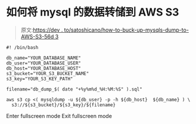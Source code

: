 # 如何将 mysql 的数据转储到 AWS S3

> 原文:[https://dev . to/satoshicano/how-to-buck-up-mysqls-dump-to-AWS-S3-56d 3](https://dev.to/satoshicano/how-to-buck-up-mysqls-dump-to-aws-s3-56d3)

```
#! /bin/bash

db_name="YOUR_DATABASE_NAME"
db_user="YOUR_DATABASE_USER"
db_host="YOUR_DATABASE_HOST"
s3_bucket="YOUR_S3_BUCKET_NAME"
s3_key="YOUR_S3_KEY_PATH"

filename="db_dump_$( date "+%y%m%d_%H:%M:%S" ).sql"

aws s3 cp <( mysqldump -u ${db_user} -p -h ${db_host}  ${db_name} ) \
  s3://${s3_bucket}/${s3_key}/${filename} 
```

Enter fullscreen mode Exit fullscreen mode